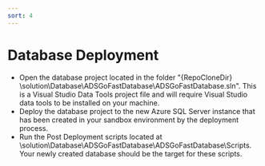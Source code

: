 ```yaml
---
sort: 4
---
```


# Database Deployment

- Open the database project located in the folder 
"{RepoCloneDir} \solution\Database\ADSGoFastDatabase\ADSGoFastDatabase.sln". This is a Visual Studio Data Tools project file and will require Visual Studio data tools to be installed on your machine. 
- Deploy the database project to the new Azure SQL Server instance that has been created in your sandbox environment by the deployment process. 
- Run the Post Deployment scripts located at \solution\Database\ADSGoFastDatabase\ADSGoFastDatabase\Scripts\. Your newly created database should be the target for these scripts. 

